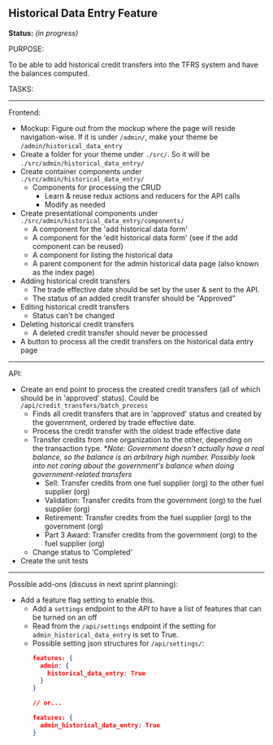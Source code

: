 Historical Data Entry Feature
--------------------------

**Status:** *(in progress)*

PURPOSE:

To be able to add historical credit transfers into the TFRS system and have the balances computed.

TASKS:

------------
Frontend:
- Mockup: Figure out from the mockup where the page will reside navigation-wise. If it is under `/admin/`, make your theme be `/admin/historical_data_entry`
- Create a folder for your theme under `./src/`. So it will be `./src/admin/historical_data_entry/`
- Create container components under `./src/admin/historical_data_entry/`
  - Components for processing the CRUD
    - Learn & reuse redux actions and reducers for the API calls
    - Modify as needed
- Create presentational components under `./src/admin/historical_data_entry/components/`
  - A component for the 'add historical data form'
  - A component for the 'edit historical data form' (see if the add component can be reused)
  - A component for listing the historical data
  - A parent component for the admin historical data page (also known as the index page)
- Adding historical credit transfers
  - The trade effective date should be set by the user & sent to the API.
  - The status of an added credit transfer should be "Approved"
- Editing historical credit transfers
  - Status can't be changed
- Deleting historical credit transfers
  - A deleted credit transfer should never be processed
- A button to process all the credit transfers on the historical data entry page
-----------
API:
- Create an end point to process the created credit transfers (all of which should be in 'approved' status). Could be `/api/credit_transfers/batch_process`
  - Finds all credit transfers that are in 'approved' status and created by the government, ordered by trade effective date.
  - Process the credit transfer with the oldest trade effective date
  - Transfer credits from one organization to the other, depending on the transaction type. \**Note: Government doesn't actually have a real balance, so the balance is an arbitrary high number. Possibly look into not caring about the government's balance when doing government-related transfers*
    - Sell: Transfer credits from one fuel supplier (org) to the other fuel supplier (org)
    - Validation: Transfer credits from the government (org) to the fuel supplier (org)
    - Retirement: Transfer credits from the fuel supplier (org) to the government (org)
    - Part 3 Award: Transfer credits from the government (org) to the fuel supplier (org)
  - Change status to 'Completed'
- Create the unit tests
----
Possible add-ons (discuss in next sprint planning):
- Add a feature flag setting to enable this.
   - Add a `settings` endpoint to the *API* to have a list of features that can be turned on an off
   - Read from the `/api/settings` endpoint if the setting for `admin_historical_data_entry` is set to True.
   - Possible setting json structures for `/api/settings/`:
     ```json
     features: {
       admin: {
         historical_data_entry: True
       }
     }

     // or...

     features: {
       admin_historical_data_entry: True
     }
     ```
